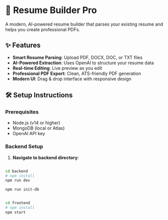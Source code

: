 # 🚀 Resume Builder Pro

A modern, AI-powered resume builder that parses your existing resume and helps you create professional PDFs.

## ✨ Features

- **Smart Resume Parsing**: Upload PDF, DOCX, DOC, or TXT files
- **AI-Powered Extraction**: Uses OpenAI to structure your resume data
- **Real-time Editing**: Live preview as you edit
- **Professional PDF Export**: Clean, ATS-friendly PDF generation
- **Modern UI**: Drag & drop interface with responsive design

## 🛠️ Setup Instructions

### Prerequisites
- Node.js (v14 or higher)
- MongoDB (local or Atlas)
- OpenAI API key

### Backend Setup

1. **Navigate to backend directory**:
```bash

cd backend
# npm install
npm run dev

npm run init-db


cd frontend
# npm install
npm start
